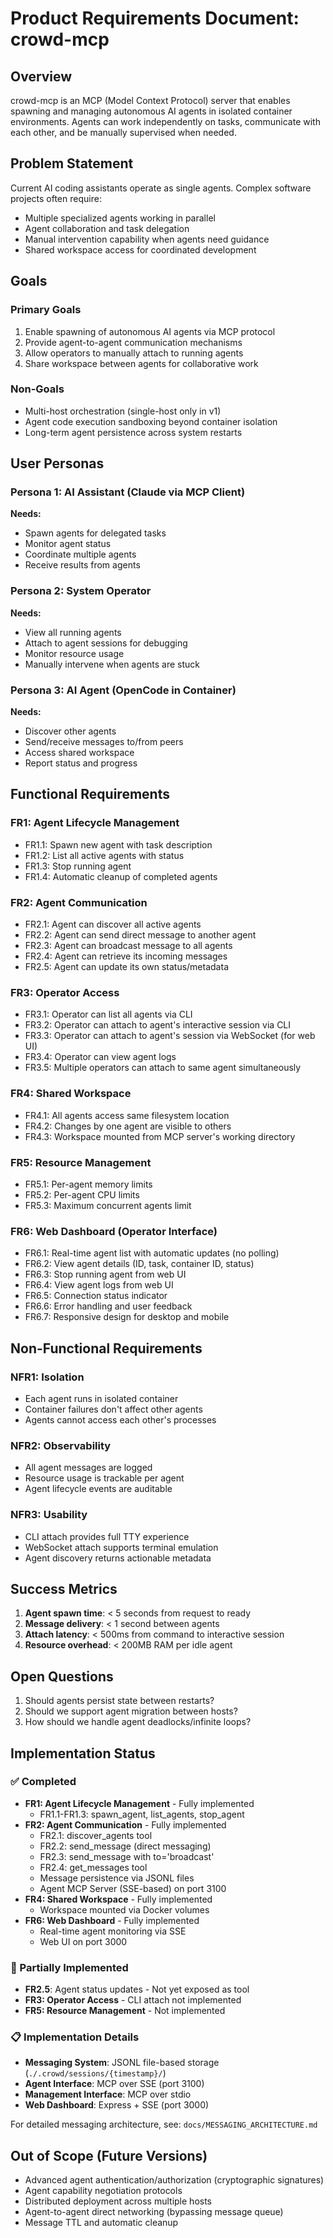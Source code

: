 # Product Requirements Document: crowd-mcp

## Overview

crowd-mcp is an MCP (Model Context Protocol) server that enables spawning and managing autonomous AI agents in isolated container environments. Agents can work independently on tasks, communicate with each other, and be manually supervised when needed.

## Problem Statement

Current AI coding assistants operate as single agents. Complex software projects often require:

- Multiple specialized agents working in parallel
- Agent collaboration and task delegation
- Manual intervention capability when agents need guidance
- Shared workspace access for coordinated development

## Goals

### Primary Goals

1. Enable spawning of autonomous AI agents via MCP protocol
2. Provide agent-to-agent communication mechanisms
3. Allow operators to manually attach to running agents
4. Share workspace between agents for collaborative work

### Non-Goals

- Multi-host orchestration (single-host only in v1)
- Agent code execution sandboxing beyond container isolation
- Long-term agent persistence across system restarts

## User Personas

### Persona 1: AI Assistant (Claude via MCP Client)

**Needs:**

- Spawn agents for delegated tasks
- Monitor agent status
- Coordinate multiple agents
- Receive results from agents

### Persona 2: System Operator

**Needs:**

- View all running agents
- Attach to agent sessions for debugging
- Monitor resource usage
- Manually intervene when agents are stuck

### Persona 3: AI Agent (OpenCode in Container)

**Needs:**

- Discover other agents
- Send/receive messages to/from peers
- Access shared workspace
- Report status and progress

## Functional Requirements

### FR1: Agent Lifecycle Management

- FR1.1: Spawn new agent with task description
- FR1.2: List all active agents with status
- FR1.3: Stop running agent
- FR1.4: Automatic cleanup of completed agents

### FR2: Agent Communication

- FR2.1: Agent can discover all active agents
- FR2.2: Agent can send direct message to another agent
- FR2.3: Agent can broadcast message to all agents
- FR2.4: Agent can retrieve its incoming messages
- FR2.5: Agent can update its own status/metadata

### FR3: Operator Access

- FR3.1: Operator can list all agents via CLI
- FR3.2: Operator can attach to agent's interactive session via CLI
- FR3.3: Operator can attach to agent's session via WebSocket (for web UI)
- FR3.4: Operator can view agent logs
- FR3.5: Multiple operators can attach to same agent simultaneously

### FR4: Shared Workspace

- FR4.1: All agents access same filesystem location
- FR4.2: Changes by one agent are visible to others
- FR4.3: Workspace mounted from MCP server's working directory

### FR5: Resource Management

- FR5.1: Per-agent memory limits
- FR5.2: Per-agent CPU limits
- FR5.3: Maximum concurrent agents limit

### FR6: Web Dashboard (Operator Interface)

- FR6.1: Real-time agent list with automatic updates (no polling)
- FR6.2: View agent details (ID, task, container ID, status)
- FR6.3: Stop running agent from web UI
- FR6.4: View agent logs from web UI
- FR6.5: Connection status indicator
- FR6.6: Error handling and user feedback
- FR6.7: Responsive design for desktop and mobile

## Non-Functional Requirements

### NFR1: Isolation

- Each agent runs in isolated container
- Container failures don't affect other agents
- Agents cannot access each other's processes

### NFR2: Observability

- All agent messages are logged
- Resource usage is trackable per agent
- Agent lifecycle events are auditable

### NFR3: Usability

- CLI attach provides full TTY experience
- WebSocket attach supports terminal emulation
- Agent discovery returns actionable metadata

## Success Metrics

1. **Agent spawn time**: < 5 seconds from request to ready
2. **Message delivery**: < 1 second between agents
3. **Attach latency**: < 500ms from command to interactive session
4. **Resource overhead**: < 200MB RAM per idle agent

## Open Questions

1. Should agents persist state between restarts?
2. Should we support agent migration between hosts?
3. How should we handle agent deadlocks/infinite loops?

## Implementation Status

### ✅ Completed

- **FR1: Agent Lifecycle Management** - Fully implemented
  - FR1.1-FR1.3: spawn_agent, list_agents, stop_agent
- **FR2: Agent Communication** - Fully implemented
  - FR2.1: discover_agents tool
  - FR2.2: send_message (direct messaging)
  - FR2.3: send_message with to='broadcast'
  - FR2.4: get_messages tool
  - Message persistence via JSONL files
  - Agent MCP Server (SSE-based) on port 3100
- **FR4: Shared Workspace** - Fully implemented
  - Workspace mounted via Docker volumes
- **FR6: Web Dashboard** - Fully implemented
  - Real-time agent monitoring via SSE
  - Web UI on port 3000

### 🚧 Partially Implemented

- **FR2.5**: Agent status updates - Not yet exposed as tool
- **FR3: Operator Access** - CLI attach not implemented
- **FR5: Resource Management** - Not implemented

### 📋 Implementation Details

- **Messaging System**: JSONL file-based storage (`./.crowd/sessions/{timestamp}/`)
- **Agent Interface**: MCP over SSE (port 3100)
- **Management Interface**: MCP over stdio
- **Web Dashboard**: Express + SSE (port 3000)

For detailed messaging architecture, see: `docs/MESSAGING_ARCHITECTURE.md`

## Out of Scope (Future Versions)

- Advanced agent authentication/authorization (cryptographic signatures)
- Agent capability negotiation protocols
- Distributed deployment across multiple hosts
- Agent-to-agent direct networking (bypassing message queue)
- Message TTL and automatic cleanup
